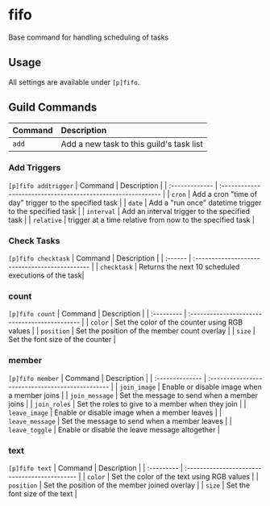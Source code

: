 # fifo
Base command for handling scheduling of tasks

## Usage
All settings are available under `[p]fifo`.

## Guild Commands
| Command        | Description                                                  |
| :------------- | :----------------------------------------------------------- |
| `add`          | Add a new task to this guild's task list                     |  

### Add Triggers
`[p]fifo addtrigger`
| Command        | Description                                                  |
| :------------- | :----------------------------------------------------------- |
| `cron`         | Add a cron "time of day" trigger to the specified task       |
| `date`         | Add a "run once" datetime trigger to the specified task      |
| `interval`     | Add an interval trigger to the specified task                |
| `relative`     | trigger at a time relative from now to the specified task    |

### Check Tasks
`[p]fifo checktask`
| Command | Description                                    |
| :------ | :--------------------------------------------- |
| `checktask`  | Returns the next 10 scheduled executions of the task|

### count
`[p]fifo count`
| Command    | Description                                   |
| :--------- | :-------------------------------------------- |
| `color`    | Set the color of the counter using RGB values |
| `position` | Set the position of the member count overlay  |
| `size`     | Set the font size of the counter              |

### member
`[p]fifo member`
| Command         | Description                                      |
| :-------------- | :----------------------------------------------- |
| `join_image`    | Enable or disable image when a member joins      |
| `join_message`  | Set the message to send when a member joins      |
| `join_roles`    | Set the roles to give to a member when they join |
| `leave_image`   | Enable or disable image when a member leaves     |
| `leave_message` | Set the message to send when a member leaves     |
| `leave_toggle`  | Enable or disable the leave message altogether   |

### text
`[p]fifo text`
| Command    | Description                                   |
| :--------- | :-------------------------------------------- |
| `color`    | Set the color of the text using RGB values    |
| `position` | Set the position of the member joined overlay |
| `size`     | Set the font size of the text                 |
